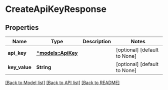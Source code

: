 # CreateApiKeyResponse

## Properties
Name | Type | Description | Notes
------------ | ------------- | ------------- | -------------
**api_key** | [***models::ApiKey**](APIKey.md) |  | [optional] [default to None]
**key_value** | **String** |  | [optional] [default to None]

[[Back to Model list]](../README.md#documentation-for-models) [[Back to API list]](../README.md#documentation-for-api-endpoints) [[Back to README]](../README.md)


